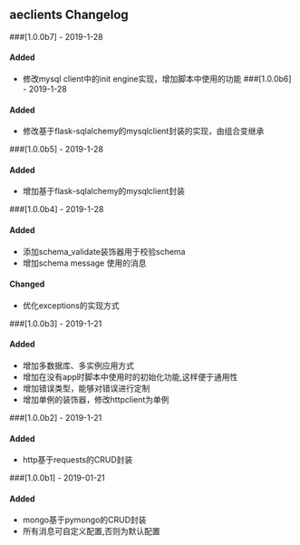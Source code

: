 ## aeclients Changelog

###[1.0.0b7] - 2019-1-28

#### Added 
- 修改mysql client中的init engine实现，增加脚本中使用的功能
###[1.0.0b6] - 2019-1-28

#### Added 
- 修改基于flask-sqlalchemy的mysqlclient封装的实现，由组合变继承

###[1.0.0b5] - 2019-1-28

#### Added 
- 增加基于flask-sqlalchemy的mysqlclient封装

###[1.0.0b4] - 2019-1-28

#### Added 
- 添加schema_validate装饰器用于校验schema
- 增加schema message 使用的消息
#### Changed 
- 优化exceptions的实现方式

###[1.0.0b3] - 2019-1-21

#### Added 
- 增加多数据库、多实例应用方式
- 增加在没有app时脚本中使用时的初始化功能,这样便于通用性
- 增加错误类型，能够对错误进行定制
- 增加单例的装饰器，修改httpclient为单例

###[1.0.0b2] - 2019-1-21

#### Added 
- http基于requests的CRUD封装

###[1.0.0b1] - 2019-01-21

#### Added 
- mongo基于pymongo的CRUD封装
- 所有消息可自定义配置,否则为默认配置
